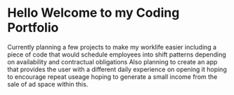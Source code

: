 # Hello Welcome to my Coding Portfolio
Currently planning a few projects to make my worklife easier including a piece of code that would schedule employees into shift patterns depending on availability and contractual obligations 
Also planning to create an app that provides the user with a different daily experience on opening it hoping to encourage repeat useage hoping to generate a small income from the sale of ad space within this. 

